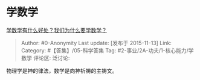 # 学数学
[学数学有什么好处？我们为什么要学数学？](https://www.zhihu.com/question/20477723/answer/71952564)

> Author: #0-Anonymity
> Last update: [发布于 2015-11-13]
> Link:
> Category: #【答集】/05-科学答集 
> Tag: #2-事业/2A-功夫/1-核心能力/学数学
> 评论区:
> 泛讨论:

物理学是神的律法，数学是向神祈祷的主祷文。
